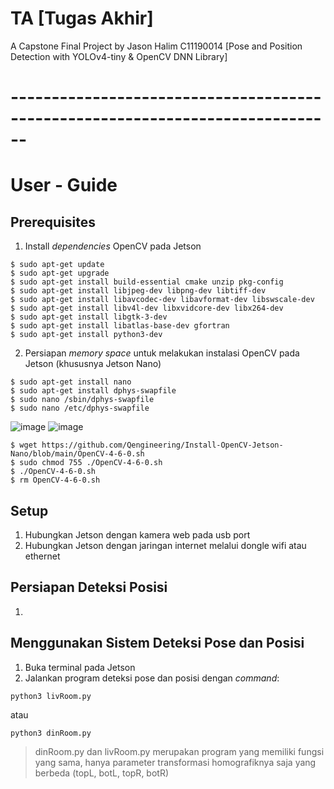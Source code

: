 # TA [Tugas Akhir]
A Capstone Final Project by Jason Halim C11190014 [Pose and Position Detection with YOLOv4-tiny & OpenCV DNN Library]
# ------------------------------------------------------------------------------
# User - Guide
## Prerequisites
1. Install _dependencies_ OpenCV pada Jetson
```
$ sudo apt-get update
$ sudo apt-get upgrade
$ sudo apt-get install build-essential cmake unzip pkg-config
$ sudo apt-get install libjpeg-dev libpng-dev libtiff-dev
$ sudo apt-get install libavcodec-dev libavformat-dev libswscale-dev
$ sudo apt-get install libv4l-dev libxvidcore-dev libx264-dev
$ sudo apt-get install libgtk-3-dev
$ sudo apt-get install libatlas-base-dev gfortran
$ sudo apt-get install python3-dev
```
2. Persiapan _memory space_ untuk melakukan instalasi OpenCV pada Jetson (khususnya Jetson Nano)
```
$ sudo apt-get install nano
$ sudo apt-get install dphys-swapfile
$ sudo nano /sbin/dphys-swapfile
$ sudo nano /etc/dphys-swapfile
```
![image](https://github.com/jasonhalimcodes/TA/assets/116324181/db3f9db6-170f-44d5-bf00-cfdc17d98114)
![image](https://github.com/jasonhalimcodes/TA/assets/116324181/74ae9925-ba33-41dd-9a1c-31be57cb260e)
```
$ wget https://github.com/Qengineering/Install-OpenCV-Jetson-Nano/blob/main/OpenCV-4-6-0.sh
$ sudo chmod 755 ./OpenCV-4-6-0.sh
$ ./OpenCV-4-6-0.sh
$ rm OpenCV-4-6-0.sh
```

## Setup
1. Hubungkan Jetson dengan kamera web pada usb port
2. Hubungkan Jetson dengan jaringan internet melalui dongle wifi atau ethernet

## Persiapan Deteksi Posisi
1. 

## Menggunakan Sistem Deteksi Pose dan Posisi
1. Buka terminal pada Jetson
2. Jalankan program deteksi pose dan posisi dengan _command_:
```
python3 livRoom.py
```
atau
```
python3 dinRoom.py
```
> dinRoom.py dan livRoom.py merupakan program yang memiliki fungsi yang sama, hanya parameter transformasi homografiknya saja yang berbeda (topL, botL, topR, botR)
